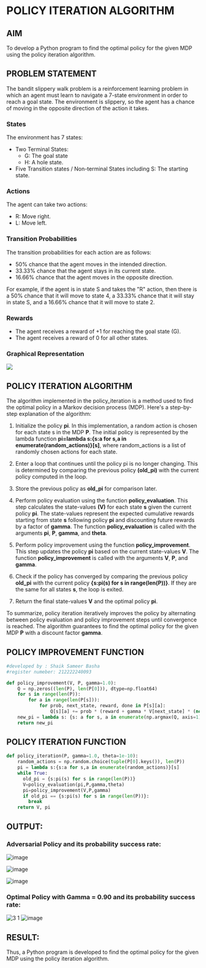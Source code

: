 # POLICY ITERATION ALGORITHM

## AIM
To develop a Python program to find the optimal policy for the given MDP using the policy iteration algorithm.

## PROBLEM STATEMENT
The bandit slippery walk problem is a reinforcement learning problem in which an agent must learn to navigate a 7-state environment in order to reach a goal state. The environment is slippery, so the agent has a chance of moving in the opposite direction of the action it takes.

### States
The environment has 7 states:

- Two Terminal States: 
    - G: The goal state  
    - H: A hole state.
- Five Transition states / Non-terminal States including S: The starting state.
### Actions
The agent can take two actions:

- R: Move right.
- L: Move left.

### Transition Probabilities
The transition probabilities for each action are as follows:

- 50% chance that the agent moves in the intended direction.
- 33.33% chance that the agent stays in its current state.
- 16.66% chance that the agent moves in the opposite direction.

For example, if the agent is in state S and takes the "R" action, then there is a 50% chance that it will move to state 4, a 33.33% chance that it will stay in state S, and a 16.66% chance that it will move to state 2.

### Rewards
- The agent receives a reward of +1 for reaching the goal state (G). 
- The agent receives a reward of 0 for all other states.

### Graphical Representation
![](1.png)


## POLICY ITERATION ALGORITHM
The algorithm implemented in the policy_iteration is a method used to find the optimal policy in a Markov decision process (MDP). Here's a step-by-step explanation of the algorithm:

1. Initialize the policy **pi**. In this implementation, a random action is chosen for each state s in the MDP **P**. The initial policy is represented by the lambda function **pi=lambda s:{s:a for s,a in enumerate(random_actions)}[s]**, where random_actions is a list of randomly chosen actions for each state.

2. Enter a loop that continues until the policy pi is no longer changing. This is determined by comparing the previous policy **(old_pi)** with the current policy computed in the loop.

3. Store the previous policy as **old_pi** for comparison later.

4. Perform policy evaluation using the function **policy_evaluation**. This step calculates the state-values **(V)** for each state **s** given the current policy **pi**. The state-values represent the expected cumulative rewards starting from state **s** following policy **pi** and discounting future rewards by a factor of **gamma**. The function **policy_evaluation** is called with the arguments **pi**, **P**, **gamma**, and **theta**.

5. Perform policy improvement using the function **policy_improvement**. This step updates the policy **pi** based on the current state-values **V**. The function **policy_improvement** is called with the arguments **V**, **P**, and **gamma**.

6. Check if the policy has converged by comparing the previous policy **old_pi** with the current policy **{s:pi(s) for s in range(len(P))}**. If they are the same for all states **s**, the loop is exited.

7. Return the final state-values **V** and the optimal policy **pi**.

To summarize, policy iteration iteratively improves the policy by alternating between policy evaluation and policy improvement steps until convergence is reached. The algorithm guarantees to find the optimal policy for the given MDP **P** with a discount factor **gamma**.

## POLICY IMPROVEMENT FUNCTION
```py
#developed by : Shaik Sameer Basha
#register numeber: 212222240093
```

```py
def policy_improvement(V, P, gamma=1.0):
    Q = np.zeros((len(P), len(P[0])), dtype=np.float64)
    for s in range(len(P)):
        for a in range(len(P[s])):
            for prob, next_state, reward, done in P[s][a]:
                Q[s][a] += prob * (reward + gamma * V[next_state] * (not done))
    new_pi = lambda s: {s: a for s, a in enumerate(np.argmax(Q, axis=1))}[s]
    return new_pi
```

## POLICY ITERATION FUNCTION
```py
def policy_iteration(P, gamma=1.0, theta=1e-10):
    random_actions = np.random.choice(tuple(P[0].keys()), len(P))
    pi = lambda s:{s:a for s,a in enumerate(random_actions)}[s]
    while True:
      old_pi = {s:pi(s) for s in range(len(P))}
      V=policy_evaluation(pi,P,gamma,theta)
      pi=policy_improvement(V,P,gamma)
      if old_pi == {s:pi(s) for s in range(len(P))}:
        break
    return V, pi
```

## OUTPUT:
### Adversarial Policy and its probability success rate:
![image](https://github.com/user-attachments/assets/8baadae3-f122-4bfc-b248-a5f247f09366)

![image](https://github.com/user-attachments/assets/2a25246e-ca98-4460-9622-0750a788c077)

![image](https://github.com/user-attachments/assets/15372437-009a-4b25-9013-d4311ac83b54)

### Optimal Policy with Gamma = 0.90 and its probability success rate:

![3 1](https://github.com/user-attachments/assets/3ac15535-a870-475f-886a-d47460158416)
![image](https://github.com/user-attachments/assets/803b72de-3541-4e6b-ba41-4c7c88edb81a)

## RESULT:

Thus, a Python program is developed to find the optimal policy for the given MDP using the policy iteration algorithm.
